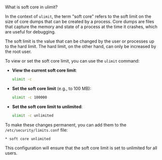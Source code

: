 What is soft core in ulimit?

In the context of `ulimit`, the term "soft core" refers to the soft limit on the size of core dumps that can be created by a process. Core dumps are files that capture the memory and state of a process at the time it crashes, which are useful for debugging.

The soft limit is the value that can be changed by the user or processes up to the hard limit. The hard limit, on the other hand, can only be increased by the root user.

To view or set the soft core limit, you can use the `ulimit` command:

- **View the current soft core limit**:
  ```bash
  ulimit -c
  ```

- **Set the soft core limit** (e.g., to 100 MB):
  ```bash
  ulimit -c 100000
  ```

- **Set the soft core limit to unlimited**:
  ```bash
  ulimit -c unlimited
  ```

To make these changes permanent, you can add them to the `/etc/security/limits.conf` file:

```plaintext
* soft core unlimited
```

This configuration will ensure that the soft core limit is set to unlimited for all users.
